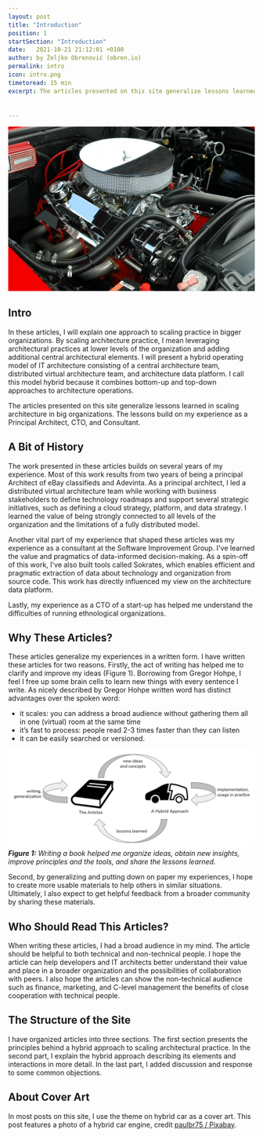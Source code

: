 ```yaml
---
layout: post
title: "Introduction"
position: 1
startSection: "Introduction"
date:   2021-10-21 21:12:01 +0100
author: by Željko Obrenović (obren.io)
permalink: intro
icon: intro.png
timetoread: 15 min
excerpt: The articles presented on this site generalize lessons learned in scaling architecture in big organizations. The lessons build on my experience as a Principal Architect, CTO, and Consultant.


---
```

![](assets/images/car-engine-g0d5843075_1920.jpg)


## Intro

In these articles, I will explain one approach to scaling practice in bigger organizations. By scaling architecture practice, I mean leveraging architectural practices at lower levels of the organization and adding additional central architectural elements. I will present a hybrid operating model of IT architecture consisting of a central architecture team, distributed virtual architecture team, and architecture data platform. I call this model hybrid because it combines bottom-up and top-down approaches to architecture operations.

The articles presented on this site generalize lessons learned in scaling architecture in big organizations. The lessons build on my experience as a Principal Architect, CTO, and Consultant.


## A Bit of History

The work presented in these articles builds on several years of my experience. Most of this work results from two years of being a principal Architect of eBay classifieds and Adevinta. As a principal architect, I led a distributed virtual architecture team while working with business stakeholders to define technology roadmaps and support several strategic initiatives, such as defining a cloud strategy, platform, and data strategy. I learned the value of being strongly connected to all levels of the organization and the limitations of a fully distributed model.

Another vital part of my experience that shaped these articles was my experience as a consultant at the Software Improvement Group. I've learned the value and pragmatics of data-informed decision-making. As a spin-off of this work, I've also built tools called Sokrates, which enables efficient and pragmatic extraction of data about technology and organization from source code. This work has directly influenced my view on the architecture data platform.

Lastly, my experience as a CTO of a start-up has helped me understand the difficulties of running ethnological organizations.


## Why These Articles?

These articles generalize my experiences in a written form. I have written these articles for two reasons. Firstly, the act of writing has helped me to clarify and improve my ideas (Figure 1). Borrowing from Gregor Hohpe, I feel I free up some brain cells to learn new things with every sentence I write. As nicely described by Gregor Hohpe written word has distinct advantages over the spoken word:

* it scales: you can address a broad audience without gathering them all in one (virtual) room at the same time
* it’s fast to process: people read 2-3 times faster than they can listen
* it can be easily searched or versioned.


![](assets/images/writing.png)
***Figure 1:** Writing a book helped me organize ideas, obtain new insights, improve principles and the tools, and share the lessons learned.*

Second, by generalizing and putting down on paper my experiences, I hope to create more usable materials to help others in similar situations. Ultimately, I also expect to get helpful feedback from a broader community by sharing these materials.



## Who Should Read This Articles?

When writing these articles, I had a broad audience in my mind. The article should be helpful to both technical and non-technical people. I hope the article can help developers and IT architects better understand their value and place in a broader organization and the possibilities of collaboration with peers. I also hope the articles can show the non-technical audience such as finance, marketing, and C-level management the benefits of close cooperation with technical people.


## The Structure of the Site

I have organized articles into three sections. The first section presents the principles behind a hybrid approach to scaling architectural practice. In the second part, I explain the hybrid approach describing its elements and interactions in more detail. In the last part, I added discussion and response to some common objections.

## About Cover Art

In most posts on this site, I use the theme on hybrid car as a cover art. This post features a photo of a hybrid car engine, credit [paulbr75 / Pixabay](https://pixabay.com/photos/car-engine-motor-clean-customized-1548434/).
